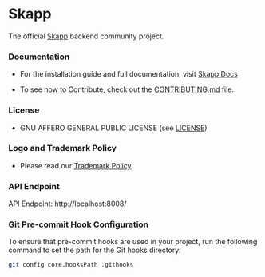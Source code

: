 # Skapp

The official [Skapp](https://skapp.com/) backend community project.

### Documentation

- For the installation guide and full documentation, visit [Skapp Docs](https://docs.skapp.com/)

- To see how to Contribute, check out
  the [CONTRIBUTING.md](https://github.com/SkappHQ/skapp-be/blob/main/CONTRIBUTING.md) file.

### License

- GNU AFFERO GENERAL PUBLIC LICENSE (see [LICENSE](https://github.com/SkappHQ/skapp-be/blob/main/LICENSE))

### Logo and Trademark Policy

- Please read our [Trademark Policy](https://github.com/SkappHQ/skapp-be/blob/main/TRADEMARK_POLICY.md)

### API Endpoint

API Endpoint: http://localhost:8008/

### Git Pre-commit Hook Configuration

To ensure that pre-commit hooks are used in your project, run the following command to set the path for the Git hooks
directory:

```bash
git config core.hooksPath .githooks
